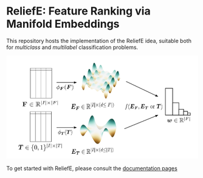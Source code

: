 # ReliefE: Feature Ranking via Manifold Embeddings

This repository hosts the implementation of the ReliefE idea, suitable both for _multiclass_ and _multilabel_ classification problems.

![Scheme](images/scheme.png)

To get started with ReliefE, please consult the [documentation pages](https://reliefe.readthedocs.io/en/latest/)
